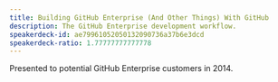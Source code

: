 ```yaml
---
title: Building GitHub Enterprise (And Other Things) With GitHub
description: The GitHub Enterprise development workflow.
speakerdeck-id: ae79961052050132090736a37b6e3dcd
speakerdeck-ratio: 1.77777777777778
---
```

Presented to potential GitHub Enterprise customers in 2014.
